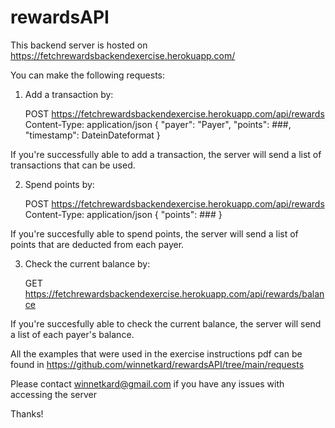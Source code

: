 # rewardsAPI


This backend server is hosted on https://fetchrewardsbackendexercise.herokuapp.com/

You can make the following requests:

1. Add a transaction by:
  
    POST https://fetchrewardsbackendexercise.herokuapp.com/api/rewards
    Content-Type: application/json
    { "payer": "Payer", "points": ###, "timestamp": DateinDateformat }
    
  If you're successfully able to add a transaction, the server will send a list of transactions that can be used. 
   
2. Spend points by:
  
    POST https://fetchrewardsbackendexercise.herokuapp.com/api/rewards
    Content-Type: application/json
    { "points": ### }
    
  If you're succesfully able to spend points, the server will send a list of points that are deducted from each payer. 
    
3. Check the current balance by:
  
    GET https://fetchrewardsbackendexercise.herokuapp.com/api/rewards/balance
    
  If you're succesfully able to check the current balance, the server will send a list of each payer's balance.
    
All the examples that were used in the exercise instructions pdf can be found in https://github.com/winnetkard/rewardsAPI/tree/main/requests

Please contact winnetkard@gmail.com if you have any issues with accessing the server

Thanks!
